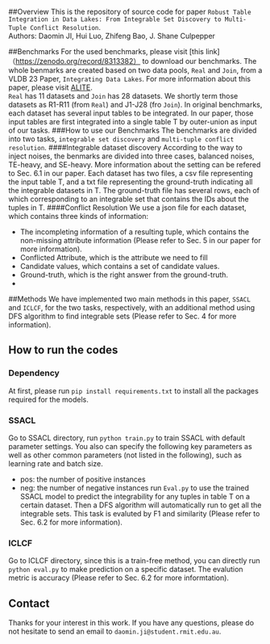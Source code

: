 ##Overview
This is the repository of source code for paper `Robust Table Integration in Data Lakes: From Integrable Set
Discovery to Multi-Tuple Conflict Resolution`.  
Authors: Daomin JI, Hui Luo, Zhifeng Bao, J. Shane Culpepper

##Benchmarks
For the used benchmarks, please visit [this link]（https://zenodo.org/record/8313382） to download our benchmarks. The whole benmarks are created based on two data pools, `Real` and `Join`, from a VLDB 23 Paper, `Integrating Data Lakes`. For more information about this paper, please visit [ALITE](https://github.com/northeastern-datalab/alite).  
`Real` has 11 datasets and `Join` has 28 datasets. We shortly term those datasets as R1-R11 (from `Real`) and J1-J28 (fro `Join`). In original benchmarks, each dataset has several input tables to be integrated. In our paper, those input tables are first integrated into a single table T by outer-union as input of our tasks. 
###How to use our Benchmarks
The benchmarks are divided into two tasks, `integrable set discovery` and `multi-tuple conflict resolution`.
####Integrable dataset discovery
According to the way to inject noises, the benmarks are divided into three cases, balanced noises, TE-heavy, and SE-heavy. More information about the setting can be refered to Sec. 6.1 in our paper.
Each dataset has two files, a csv file representing the input table T, and a txt file representing the ground-truth indicating all the integrable datasets in T.
The ground-truth file has several rows, each of which corresponding to an integrable set that contains the IDs about the tuples in T.
####Conflict Resolution
We use a json file for each dataset, which contains three kinds of information:  
* The incompleting information of a resulting tuple, which contains the non-missing attribute information (Please refer to Sec. 5 in our paper for more information).  
* Conflicted Attribute, which is the attribute we need to fill
* Candidate values, which contains a set of candidate values.
* Ground-truth, which is the right answer from the ground-truth.
* 
##Methods
We have implemented two main methods in this paper, `SSACL` and `ICLCF`, for the two tasks, respectively, with an additional method using DFS algorithm to find integrable sets (Please refer to Sec. 4 for more information).
## How to run the codes
### Dependency
At first, please run `pip install requirements.txt` to install all the packages required for the models.
### SSACL
Go to SSACL directory, run `python train.py` to train SSACL with default parameter settings. You also can specify the following key parameters as well as other common parameters (not listed in the following), such as learning rate and batch size.  
* pos: the number of positive instances
* neg: the number of negative instances
run `Eval.py` to use the trained SSACL model to predict the integrability for any tuples in table T on a certain dataset. Then a DFS algorithm will automatically run to get all the integrable sets. This task is evaluted by F1 and similarity (Please refer to Sec. 6.2 for more information).
### ICLCF
Go to ICLCF directory, since this is a train-free method, you can directly run `python eval.py` to make prediction on a specific dataset. The evalution metric is accuracy (Please refer to Sec. 6.2 for  more informtation).
## Contact
Thanks for your interest in this work. If you have any questions, please do not hesitate to send an email to `daomin.ji@student.rmit.edu.au`. 